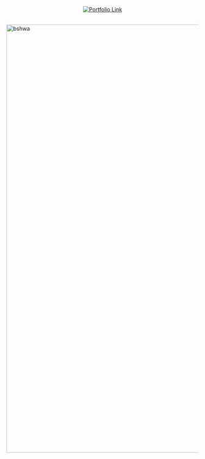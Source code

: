 <div align="center">

[![Portfolio Link](https://img.shields.io/badge/Portfolio-View%20My%20Work-blue?style=for-the-badge&logo=laptop&logoColor=white)](https://bae-sunny.github.io/)

</div>

<br/>
<img width="928" height="1120" alt="bshwa" src="https://github.com/user-attachments/assets/d0cd6f99-a49a-4b73-a016-9d39388e3dd9" />
